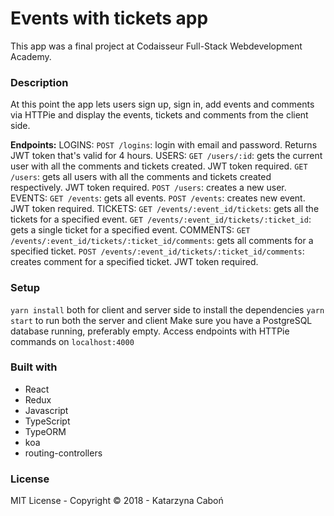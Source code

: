 # Events with tickets app

This app was a final project at Codaisseur Full-Stack Webdevelopment Academy. 

### Description
At this point the app lets users sign up, sign in, add events and comments via HTTPie and display the events, tickets and comments from the client side.

**Endpoints:**
LOGINS:
`POST /logins`: login with email and password. Returns JWT token that's valid for 4 hours.
USERS:
`GET /users/:id`: gets the current user with all the comments and tickets created. JWT token required.
`GET /users`: gets all users with all the comments and tickets created respectively. JWT token required.
`POST /users`: creates a new user.
EVENTS:
`GET /events`: gets all events. 
`POST /events`: creates new event. JWT token required.
TICKETS:
`GET /events/:event_id/tickets`: gets all the tickets for a specified event.
`GET /events/:event_id/tickets/:ticket_id`: gets a single ticket for a specified event.
COMMENTS:
`GET /events/:event_id/tickets/:ticket_id/comments`: gets all comments for a specified ticket.
`POST /events/:event_id/tickets/:ticket_id/comments`: creates comment for a specified ticket. JWT token required. 


### Setup
`yarn install` both for client and server side to install the dependencies
`yarn start` to run both the server and client
Make sure you have a PostgreSQL database running, preferably empty.
Access endpoints with HTTPie commands on `localhost:4000`

### Built with
- React 
- Redux
- Javascript
- TypeScript
- TypeORM
- koa
- routing-controllers

### License
MIT License - Copyright © 2018 - Katarzyna Caboń
